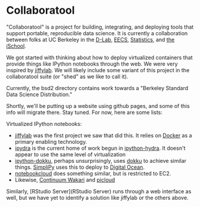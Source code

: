 Collaboratool
=============

"Collaboratool" is a project for building, integrating, and deploying tools that
support portable, reproducible data science. It is currently a collaboration
between folks at UC Berkeley in the [D-Lab](http://dlab.berkeley.edu),
[EECS](http://eecs.berkeley.edu), [Statistics](http://statistics.berkeley.edu),
and [the iSchool](http://ischool.berkeley.edu).

We got started with thinking about how to deploy virtualized containers that
provide things like IPython notebooks through the web. We were very inspired by 
[jiffylab](http://github.com/ptone/jiffylab). We will likely include some
variant of this project in the collaboratool suite (or "shed" as we like to call
it). 

Currently, the bsd2 directory contains work towards a "Berkeley Standard Data
Science Distribution."

Shortly, we'll be putting up a website using github pages, and some of this info
will migrate there. Stay tuned. For now, here are some lists:

Virtualized IPython notebooks:

 - [jiffylab](http://github.com/ptone/jiffylab) was the first project we saw
   that did this. It relies on [Docker](http://docker.io) as a primary enabling
   technology.
 - [ipydra](https://github.com/UnataInc/ipydra) is the current home of work
   begun in [ipython-hydra](https://github.com/cni/ipython-hydra). It doesn't
   appear to use the same level of virtualization
 - [ipython-dokku](https://github.com/richstoner/ipython-dokku), perhaps
   unsurprisingly, uses [dokku](https://github.com/progrium/dokku) to achieve similar things.
   [SimpliPy](http://simplipy.org/) uses this to deploy to 
   [Digital Ocean](https://www.digitalocean.com/).
 - [notebookcloud](https://notebookcloud.appspot.com/docs) does something
   similar, but is restricted to EC2.
 - Likewise, [Continuum Wakari](http://wakari.io) and
   [picloud](http://picloud.com)

Similarly, [RStudio Server](RStudio Server) runs through a web interface as
well, but we have yet to identify a solution like jiffylab or the others above.
